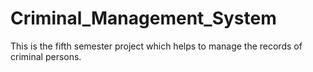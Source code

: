 # Criminal_Management_System

This is the fifth semester project which helps to manage the records of criminal persons.

